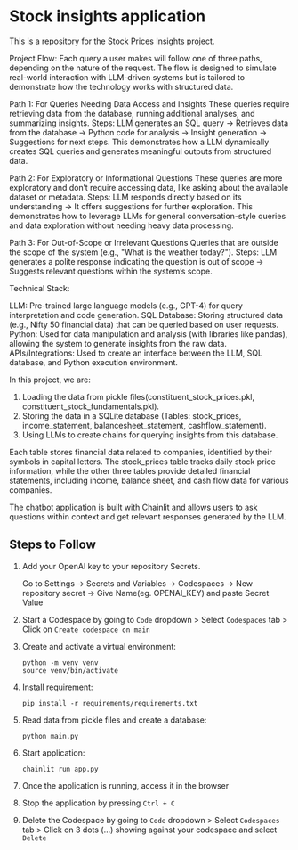 # Stock insights application

This is a repository for the Stock Prices Insights project. 

Project Flow: Each query a user makes will follow one of three paths, depending on the nature of the request. The flow is designed to simulate real-world interaction with LLM-driven systems but is tailored to demonstrate how the technology works with structured data.

Path 1: For Queries Needing Data Access and Insights These queries require retrieving data from the database, running additional analyses, and summarizing insights.
Steps: LLM generates an SQL query → Retrieves data from the database → Python code for analysis → Insight generation → Suggestions for next steps.
This demonstrates how a LLM dynamically creates SQL queries and generates meaningful outputs from structured data.

Path 2: For Exploratory or Informational Questions These queries are more exploratory and don’t require accessing data, like asking about the available dataset or metadata.
Steps: LLM responds directly based on its understanding → It offers suggestions for further exploration.
This demonstrates how to leverage LLMs for general conversation-style queries and data exploration without needing heavy data processing.

Path 3: For Out-of-Scope or Irrelevant Questions Queries that are outside the scope of the system (e.g., "What is the weather today?").
Steps: LLM generates a polite response indicating the question is out of scope → Suggests relevant questions within the system’s scope.

Technical Stack:

LLM: Pre-trained large language models (e.g., GPT-4) for query interpretation and code generation.
SQL Database: Storing structured data (e.g., Nifty 50 financial data) that can be queried based on user requests.
Python: Used for data manipulation and analysis (with libraries like pandas), allowing the system to generate insights from the raw data.
APIs/Integrations: Used to create an interface between the LLM, SQL database, and Python execution environment.

In this project, we are:

1. Loading the data from pickle files(constituent_stock_prices.pkl, constituent_stock_fundamentals.pkl).
2. Storing the data in a SQLite database (Tables: stock_prices, income_statement, balancesheet_statement, cashflow_statement).
3. Using LLMs to create chains for querying insights from this database.

Each table stores financial data related to companies, identified by their symbols in capital letters. The stock_prices table tracks daily stock price information, while the other three tables provide detailed financial statements, including income, balance sheet, and cash flow data for various companies.

The chatbot application is built with Chainlit and allows users to ask questions within context and get relevant responses generated by the LLM.

## Steps to Follow

1. Add your OpenAI key to your repository Secrets. 
   
   Go to Settings -> Secrets and Variables -> Codespaces -> New repository secret -> Give Name(eg. OPENAI_KEY) and paste Secret Value

2. Start a Codespace by going to `Code` dropdown > Select `Codespaces` tab > Click on `Create codespace on main`

3. Create and activate a virtual environment:
   ```
   python -m venv venv
   source venv/bin/activate
   ```

4. Install requirement:
   ```
   pip install -r requirements/requirements.txt
   ```

5. Read data from pickle files and create a database:
   ```
   python main.py
   ```

6. Start application:
   ```
   chainlit run app.py
   ```

7. Once the application is running, access it in the browser

8. Stop the application by pressing `Ctrl + C`

9. Delete the Codespace by going to `Code` dropdown > Select `Codespaces` tab > Click on 3 dots (...) showing against your codespace and select `Delete`
